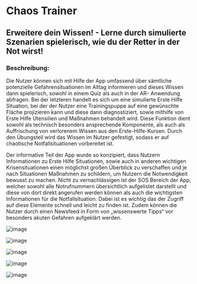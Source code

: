 # Chaos Trainer
## Erweitere dein Wissen! - Lerne durch simulierte Szenarien spielerisch, wie du der Retter in der Not wirst!

### Beschreibung: 
Die Nutzer können sich mit Hilfe der App umfassend über sämtliche potenzielle Gefahrensituationen im Alltag informieren und dieses Wissen dann spielerisch, sowohl in einem Quiz als auch in der AR- Anwendung abfragen. Bei der letzteren handelt es sich um eine simulierte Erste Hilfe Situation, bei der der Nutzer eine Trainingspuppe auf eine gewünschte Fläche projizieren kann und diese dann diagnostiziert, sowie mithilfe von Erste Hilfe Utensilien und Maßnahmen behandelt wird. Diese Funktion dient sowohl als technisch besonders ansprechende Komponente, als auch als Auffrischung von verlorenem Wissen aus den Erste-Hilfe-Kursen. Durch den Übungsteil wird das Wissen im Nutzer gefestigt, sodass er auf chaotische Notfallsituationen vorbereitet ist.

Der informative Teil der App wurde so konzipiert, dass Nutzern Informationen zu Erste Hilfe Situationen, sowie auch in anderen wichtigen Krisensituationen einen möglichst großen Überblick zu verschaffen und je nach Situationen Maßnahmen zu schildern, um Nutzern die Notwendigkeit bewusst zu machen. Nicht zu vernachlässigen ist der SOS Bereich der App, welcher sowohl alle Notrufnummern übersichtlich aufgelistet darstellt und diese von dort direkt angerufen werden können als auch die wichtigsten Informationen für die Notfallsituation. Dabei ist es wichtig das der Zugriff auf diese Elemente schnell und leicht zu finden ist. Zudem können die Nutzer durch einen Newsfeed in Form von „wissenswerte Tipps“ vor besonders akuten Gefahren aufgeklärt werden.

![image](https://user-images.githubusercontent.com/72463876/216551808-503df0d4-d85c-415e-bd67-1af2f8a03788.png)

![image](https://user-images.githubusercontent.com/72463876/216551822-36c7bad0-49d1-41fd-9002-20649dcb6f13.png)

![image](https://user-images.githubusercontent.com/72463876/216551756-6636a86d-79ca-42d2-9289-fa04700966e6.png)

![image](https://user-images.githubusercontent.com/72463876/216551780-a6a31143-5e0a-4173-974c-770c63bc9b2b.png)

![image](https://user-images.githubusercontent.com/72463876/216551852-4dcb422b-c177-44ba-8f18-be6269bcdf89.png)
